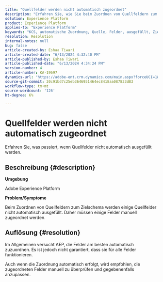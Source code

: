 ```yaml
---
title: "Quellfelder werden nicht automatisch zugeordnet"
description: "Erfahren Sie, wie Sie beim Zuordnen von Quellfeldern zum Zielschema Quellfelder dem Zielschema zuordnen."
solution: Experience Platform
product: Experience Platform
applies-to: "Experience Platform"
keywords: "KCS, automatische Zuordnung, Quelle, Felder, ausgefüllt, Ziel, Schema, AEP, Handbuch"
resolution: Resolution
internal-notes: null
bug: false
article-created-by: Eshaa Tiwari
article-created-date: "6/13/2024 4:32:40 PM"
article-published-by: Eshaa Tiwari
article-published-date: "6/13/2024 4:34:24 PM"
version-number: 4
article-number: KA-19697
dynamics-url: "https://adobe-ent.crm.dynamics.com/main.aspx?forceUCI=1&pagetype=entityrecord&etn=knowledgearticle&id=daa8878c-a229-ef11-840a-6045bd029b18"
source-git-commit: 20c91bd7c25eb3646951464ec8418aa087833d83
workflow-type: tm+mt
source-wordcount: '126'
ht-degree: 6%

---
```


# Quellfelder werden nicht automatisch zugeordnet


Erfahren Sie, was passiert, wenn Quellfelder nicht automatisch ausgefüllt werden.

## Beschreibung {#description}


<b>Umgebung</b>

Adobe Experience Platform

<b>Problem/Symptome</b>

Beim Zuordnen von Quellfeldern zum Zielschema werden einige Quellfelder nicht automatisch ausgefüllt. Daher müssen einige Felder manuell zugeordnet werden.


## Auflösung {#resolution}


Im Allgemeinen versucht AEP, die Felder am besten automatisch zuzuordnen. Es ist jedoch nicht garantiert, dass sie für alle Felder funktionieren.

Auch wenn die Zuordnung automatisch erfolgt, wird empfohlen, die zugeordneten Felder manuell zu überprüfen und gegebenenfalls anzupassen.
